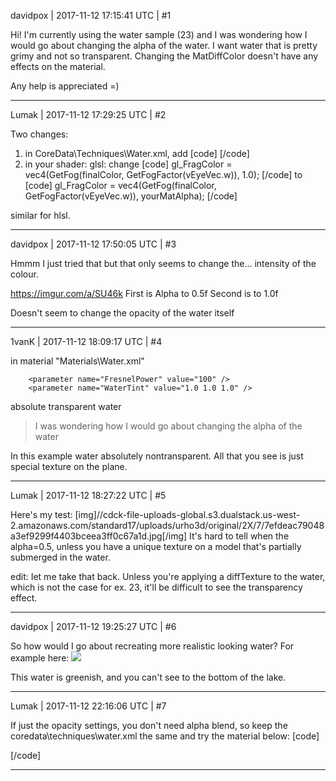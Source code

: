 davidpox | 2017-11-12 17:15:41 UTC | #1

Hi! I'm currently using the water sample (23) and I was wondering how I would go about changing the alpha of the water. I want water that is pretty grimy and not so transparent. Changing the MatDiffColor doesn't have any effects on the material. 

Any help is appreciated =)

-------------------------

Lumak | 2017-11-12 17:29:25 UTC | #2

Two changes:
1) in CoreData\Techniques\Water.xml, add
[code]
    <pass name="refract" blend="alpha" />
[/code]
2) in your shader:
glsl: change
[code]
    gl_FragColor = vec4(GetFog(finalColor, GetFogFactor(vEyeVec.w)), 1.0);
[/code]
to 
[code]
    gl_FragColor = vec4(GetFog(finalColor, GetFogFactor(vEyeVec.w)), yourMatAlpha);
[/code]

similar for hlsl.

-------------------------

davidpox | 2017-11-12 17:50:05 UTC | #3

Hmmm I just tried that but that only seems to change the... intensity of the colour. 

https://imgur.com/a/SU46k
First is Alpha to 0.5f
Second is to 1.0f

Doesn't seem to change the opacity of the water itself

-------------------------

1vanK | 2017-11-12 18:09:17 UTC | #4

in material "Materials\Water.xml"
```
    <parameter name="FresnelPower" value="100" />
    <parameter name="WaterTint" value="1.0 1.0 1.0" />
```
absolute transparent water

>  I was wondering how I would go about changing the alpha of the water

In this example water absolutely nontransparent. All that you see is just special texture on the plane.

-------------------------

Lumak | 2017-11-12 18:27:22 UTC | #5

Here's my test:
[img]//cdck-file-uploads-global.s3.dualstack.us-west-2.amazonaws.com/standard17/uploads/urho3d/original/2X/7/7efdeac79048a3ef9299f4403bceea3ff0c67a1d.jpg[/img]
It's hard to tell when the alpha=0.5, unless you have a unique texture on a model that's partially submerged in the water.

edit: Iet me take that back. Unless you're applying a diffTexture to the water, which is not the case for ex. 23, it'll be difficult to see the transparency effect.

-------------------------

davidpox | 2017-11-12 19:25:27 UTC | #6

So how would I go about recreating more realistic looking water? For example here: 
<img src='//cdck-file-uploads-global.s3.dualstack.us-west-2.amazonaws.com/standard17/uploads/urho3d/original/2X/0/06f732975aae822e6bfcbf8891161660053e635c.jpg'>

This water is greenish, and you can't see to the bottom of the lake.

-------------------------

Lumak | 2017-11-12 22:16:06 UTC | #7

If just the opacity settings, you don't need alpha blend, so keep the coredata\techniques\water.xml the same and try the material below:
[code]
<material>
    <!-- The water example will assign the reflection texture to the diffuse unit -->
    <!-- The engine will automatically assign the refraction (viewport) texture to the environment unit during refract pass -->
    <technique name="Techniques/Water.xml" />
    <texture unit="normal" name="Textures/WaterNoise.dds" />
    <parameter name="NoiseSpeed" value="0.005 0.005" />
    <parameter name="NoiseTiling" value="80" />
    <parameter name="NoiseStrength" value="0.1" />
    <parameter name="FresnelPower" value="4" />
    <parameter name="WaterTint" value="0.3 0.4 0.3" />
</material>

[/code]

-------------------------

